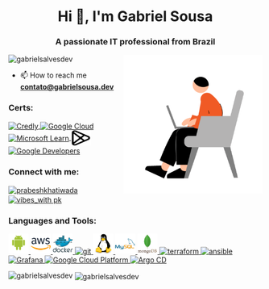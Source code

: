 <h1 align="center">Hi 👋, I'm Gabriel Sousa</h1>
<h3 align="center">A passionate IT professional from Brazil</h3>
<img align="right" alt="Coding" width="275" src="https://github.com/gabrielsalvesdev/gabrielsalvesdev/blob/main/cod.gif">

<p align="left"> <img src="https://komarev.com/ghpvc/?username=gabrielsalvesdev&label=Profile%20views&color=0e75b6&style=flat" alt="gabrielsalvesdev" /> </p>



- 📫 How to reach me **contato@gabrielsousa.dev**

<h3 align="left">Certs:</h3>
<p align="left">
  <a href="https://www.credly.com/users/gabriel-alves-sousa/badges" target="blank">
    <img align="center" src="https://raw.githubusercontent.com/simple-icons/simple-icons/develop/icons/acclaim.svg" alt="Credly" height="30" width="40" />
  </a>
  <a href="https://partner.cloudskillsboost.google/public_profiles/a3df8eb8-fa38-40f7-88b4-a724bc5da6df" target="blank">
    <img align="center" src="https://raw.githubusercontent.com/simple-icons/simple-icons/develop/icons/googlecloud.svg" alt="Google Cloud" height="30" width="40" />
  </a>
  <a href="https://learn.microsoft.com/pt-br/users/gabrielalves-5724/" target="blank">
    <img align="center" src="https://raw.githubusercontent.com/simple-icons/simple-icons/develop/icons/microsoft.svg" alt="Microsoft Learn" height="30" width="40" />
  </a>
  <a href="https://play.google.com/store/apps/dev?id=7965430288465312211" target="blank">
    <img align="center" src="https://raw.githubusercontent.com/simple-icons/simple-icons/develop/icons/googleplay.svg" alt="Google Play" height="30" width="40" />
  </a>
  <a href="https://developers.google.com/profile/u/gabrielsousa" target="blank">
    <img align="center" src="https://raw.githubusercontent.com/simple-icons/simple-icons/develop/icons/google.svg" alt="Google Developers" height="30" width="40" />
  </a>
</p>

<h3 align="left">Connect with me:</h3>
<p align="left">
<a href="https://www.linkedin.com/in/gabriel-sousa-dev/" target="blank"><img align="center" src="https://raw.githubusercontent.com/rahuldkjain/github-profile-readme-generator/master/src/images/icons/Social/linked-in-alt.svg" alt="prabeshkhatiwada" height="30" width="40" />
<a href="https://instagram.com/gabrielsousa.dev" target="blank"><img align="center" src="https://raw.githubusercontent.com/rahuldkjain/github-profile-readme-generator/master/src/images/icons/Social/instagram.svg" alt="vibes_with pk" height="30" width="40" /></a>

<h3 align="left">Languages and Tools:</h3>
<p align="left"> 
  <a href="https://developer.android.com" target="_blank" rel="noreferrer"> 
    <img src="https://raw.githubusercontent.com/devicons/devicon/master/icons/android/android-original-wordmark.svg" alt="android" width="40" height="40"/> 
  </a> 
  <a href="https://aws.amazon.com" target="_blank" rel="noreferrer"> 
    <img src="https://raw.githubusercontent.com/devicons/devicon/master/icons/amazonwebservices/amazonwebservices-original-wordmark.svg" alt="aws" width="40" height="40"/> 
  </a> 
  <a href="https://www.docker.com/" target="_blank" rel="noreferrer"> 
    <img src="https://raw.githubusercontent.com/devicons/devicon/master/icons/docker/docker-original-wordmark.svg" alt="docker" width="40" height="40"/> 
  </a> 
  <a href="https://git-scm.com/" target="_blank" rel="noreferrer"> 
    <img src="https://www.vectorlogo.zone/logos/git-scm/git-scm-icon.svg" alt="git" width="40" height="40"/> 
  </a> 
  <a href="https://www.linux.org/" target="_blank" rel="noreferrer"> 
    <img src="https://raw.githubusercontent.com/devicons/devicon/master/icons/linux/linux-original.svg" alt="linux" width="40" height="40"/> 
  </a> 
  <a href="https://www.mysql.com/" target="_blank" rel="noreferrer"> 
    <img src="https://raw.githubusercontent.com/devicons/devicon/master/icons/mysql/mysql-original-wordmark.svg" alt="mysql" width="40" height="40"/> 
  </a> 
  <a href="https://www.mongodb.com/" target="_blank" rel="noreferrer"> 
    <img src="https://raw.githubusercontent.com/devicons/devicon/master/icons/mongodb/mongodb-original-wordmark.svg" alt="mongodb" width="40" height="40"/> 
  </a> 
  <a href="https://www.terraform.io/" target="_blank" rel="noreferrer"> 
    <img src="https://www.vectorlogo.zone/logos/terraformio/terraformio-icon.svg" alt="terraform" width="40" height="40"/> 
  </a> 
  <a href="https://www.ansible.com/" target="_blank" rel="noreferrer"> 
    <img src="https://www.vectorlogo.zone/logos/ansible/ansible-icon.svg" alt="ansible" width="40" height="40"/> 
  <a href="https://grafana.com/" target="_blank" rel="noreferrer"> 
    <img src="https://www.vectorlogo.zone/logos/grafana/grafana-icon.svg" alt="Grafana" width="40" height="40"/> 
  </a> 
  <a href="https://cloud.google.com/" target="_blank" rel="noreferrer"> 
    <img src="https://www.vectorlogo.zone/logos/google_cloud/google_cloud-icon.svg" alt="Google Cloud Platform" width="40" height="40"/> 
  </a> 
  <a href="https://argoproj.github.io/cd/" target="_blank" rel="noreferrer"> 
    <img src="https://www.vectorlogo.zone/logos/argoprojio/argoprojio-icon.svg" alt="Argo CD" width="40" height="40"/> 
  </a>
</p>


<p><img align="left" src="https://github-readme-stats.vercel.app/api/top-langs?username=gabrielsalvesdev&show_icons=true&locale=en&layout=compact" alt="gabrielsalvesdev" /></p>

<p>&nbsp;<img align="center" src="https://github-readme-stats.vercel.app/api?username=gabrielsalvesdev&show_icons=true&locale=en" alt="gabrielsalvesdev" /></p>





